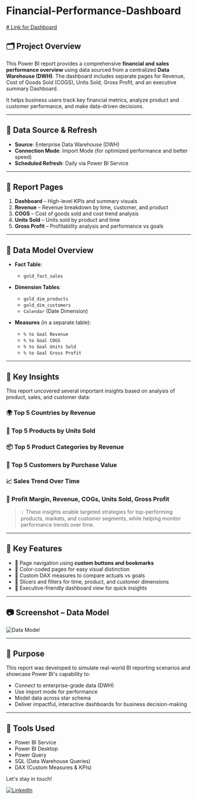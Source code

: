 # Financial-Performance-Dashboard

[# Link for Dashboard](https://app.powerbi.com/view?r=eyJrIjoiMTczZmM2ZDgtNjJkMy00YjgxLWIyMWEtOTg4OGRjYTUzMzFjIiwidCI6IjJiYjZlNWJjLWMxMDktNDdmYi05NDMzLWMxYzZmNGZhMzNmZiIsImMiOjl9)

## 🗂️ Project Overview
This Power BI report provides a comprehensive **financial and sales performance overview** using data sourced from a centralized **Data Warehouse (DWH)**. The dashboard includes separate pages for Revenue, Cost of Goods Sold (COGS), Units Sold, Gross Profit, and an executive summary Dashboard.

It helps business users track key financial metrics, analyze product and customer performance, and make data-driven decisions.

---

## 🔌 Data Source & Refresh
- **Source**: Enterprise Data Warehouse (DWH)
- **Connection Mode**: Import Mode (for optimized performance and better speed)
- **Scheduled Refresh**: Daily via Power BI Service

---

## 📁 Report Pages
1. **Dashboard** – High-level KPIs and summary visuals
2. **Revenue** – Revenue breakdown by time, customer, and product
3. **COGS** – Cost of goods sold and cost trend analysis
4. **Units Sold** – Units sold by product and time
5. **Gross Profit** – Profitability analysis and performance vs goals

---

## 🧱 Data Model Overview

- **Fact Table**:  
  - `gold_fact_sales`

- **Dimension Tables**:  
  - `gold_dim_products`  
  - `gold_dim_customers`  
  - `Calendar` (Date Dimension)

- **Measures** (in a separate table):
  - `% to Goal Revenue`
  - `% to Goal COGS`
  - `% to Goal Units Sold`
  - `% to Goal Gross Profit`

---

## 📌 Key Insights

This report uncovered several important insights based on analysis of product, sales, and customer data:

### 🌍 Top 5 Countries by Revenue

### 🛒 Top 5 Products by Units Sold

### 📦 Top 5 Product Categories by Revenue

### 👤 Top 5 Customers by Purchase Value

### 📈 Sales Trend Over Time

### 🔢 Profit Margin, Revenue, COGs, Units Sold, Gross Profit

> 💡 These insights enable targeted strategies for top-performing products, markets, and customer segments, while helping monitor performance trends over time.

---

## 🎯 Key Features
- 📌 Page navigation using **custom buttons and bookmarks**
- 🎨 Color-coded pages for easy visual distinction
- 🧮 Custom DAX measures to compare actuals vs goals
- 📅 Slicers and filters for time, product, and customer dimensions
- 💼 Executive-friendly dashboard view for quick insights

---

## 📷 Screenshot – Data Model
![Data Model](./Sales%20Dashboard.png)

---

## 🧠 Purpose
This report was developed to simulate real-world BI reporting scenarios and showcase Power BI's capability to:
- Connect to enterprise-grade data (DWH)
- Use import mode for performance
- Model data across star schema
- Deliver impactful, interactive dashboards for business decision-making

---

## 📎 Tools Used
- Power BI Service
- Power BI Desktop
- Power Query
- SQL (Data Warehouse Queries)
- DAX (Custom Measures & KPIs)


Let's stay in touch!

[![LinkedIn](https://img.shields.io/badge/LinkedIn-0077B5?style=for-the-badge&logo=linkedin&logoColor=white)](https://www.linkedin.com/in/peter-sobhy/)
